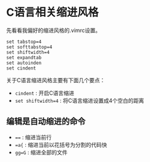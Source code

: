 C语言相关缩进风格
=======================

先看看我偏好的缩进风格的.vimrc设置。
```viml
set tabstop=4
set softtabstop=4
set shiftwidth=4
set expandtab
set autoinden
set cindent
```

关于C语言缩进风格主要有下面几个要点：
* `cindent` : 开启C语言缩进
* `set shiftwidth=4` : 将C语言缩进设置成4个空白的距离

编辑是自动缩进的命令
---------------------
* `==` : 缩进当前行
* `=a{` : 缩进当前以花括号为分割的代码快
* `gg=G` : 缩进全部的文件
